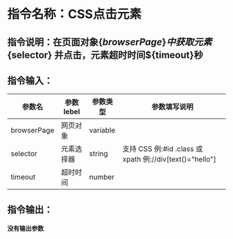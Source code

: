 # 指令名称：CSS点击元素
## 指令说明：在页面对象$\{browserPage\}中获取元素$\{selector\} 并点击，元素超时时间$\{timeout\}秒
## 指令输入：

 | 参数名 | 参数lebel | 参数类型 | 参数填写说明 | 
 | ------------- | ------------- | ------------- | ------------- |
 | browserPage | 网页对象 | variable |  |
 | selector | 元素选择器 | string | 支持 CSS 例:\#id .class 或 xpath 例://div\[text\(\)="hello"\] |
 | timeout | 超时时间 | number |  |


## 指令输出：

#### 没有输出参数
	